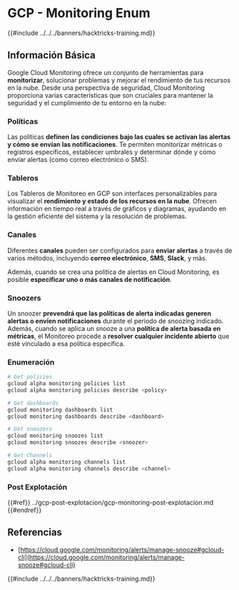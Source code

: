 # GCP - Monitoring Enum

{{#include ../../../banners/hacktricks-training.md}}

## Información Básica

Google Cloud Monitoring ofrece un conjunto de herramientas para **monitorizar**, solucionar problemas y mejorar el rendimiento de tus recursos en la nube. Desde una perspectiva de seguridad, Cloud Monitoring proporciona varias características que son cruciales para mantener la seguridad y el cumplimiento de tu entorno en la nube:

### Políticas

Las políticas **definen las condiciones bajo las cuales se activan las alertas y cómo se envían las notificaciones**. Te permiten monitorizar métricas o registros específicos, establecer umbrales y determinar dónde y cómo enviar alertas (como correo electrónico o SMS).

### Tableros

Los Tableros de Monitoreo en GCP son interfaces personalizables para visualizar el **rendimiento y estado de los recursos en la nube**. Ofrecen información en tiempo real a través de gráficos y diagramas, ayudando en la gestión eficiente del sistema y la resolución de problemas.

### Canales

Diferentes **canales** pueden ser configurados para **enviar alertas** a través de varios métodos, incluyendo **correo electrónico**, **SMS**, **Slack**, y más.

Además, cuando se crea una política de alertas en Cloud Monitoring, es posible **especificar uno o más canales de notificación**.

### Snoozers

Un snoozer **prevendrá que las políticas de alerta indicadas generen alertas o envíen notificaciones** durante el período de snoozing indicado. Además, cuando se aplica un snooze a una **política de alerta basada en métricas**, el Monitoreo procede a **resolver cualquier incidente abierto** que esté vinculado a esa política específica.

### Enumeración
```bash
# Get policies
gcloud alpha monitoring policies list
gcloud alpha monitoring policies describe <policy>

# Get dashboards
gcloud monitoring dashboards list
gcloud monitoring dashboards describe <dashboard>

# Get snoozers
gcloud monitoring snoozes list
gcloud monitoring snoozes describe <snoozer>

# Get Channels
gcloud alpha monitoring channels list
gcloud alpha monitoring channels describe <channel>
```
### Post Explotación

{{#ref}}
../gcp-post-explotacion/gcp-monitoring-post-explotacion.md
{{#endref}}

## Referencias

- [https://cloud.google.com/monitoring/alerts/manage-snooze#gcloud-cli](https://cloud.google.com/monitoring/alerts/manage-snooze#gcloud-cli)

{{#include ../../../banners/hacktricks-training.md}}

